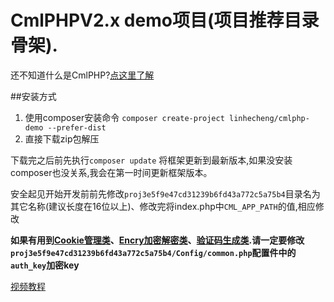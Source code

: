 # CmlPHPV2.x demo项目(项目推荐目录骨架).

还不知道什么是CmlPHP?[点这里了解](http://cmlphp.com "CmlPHP")

##安装方式

1. 使用composer安装命令 `composer create-project linhecheng/cmlphp-demo --prefer-dist`
2. 直接下载zip包解压


下载完之后前先执行`composer update` 将框架更新到最新版本,如果没安装composer也没关系,我会在第一时间更新框架版本。

安全起见开始开发前前先修改`proj3e5f9e47cd31239b6fd43a772c5a75b4`目录名为其它名称(建议长度在16位以上)、修改完将index.php中`CML_APP_PATH`的值,相应修改

**如果有用到[Cookie管理类](http://api.cmlphp.com/Cml/Http/Cookie.html)、[Encry加密解密类](http://api.cmlphp.com/Cml/Encry.html)、[验证码生成类](http://api.cmlphp.com/Cml/Vendor/VerifyCode.html).请一定要修改`proj3e5f9e47cd31239b6fd43a772c5a75b4/Config/common.php`配置件中的`auth_key`加密key**

[视频教程](http://v.youku.com/v_show/id_XMTQwNTc4MDk2OA==.html)
